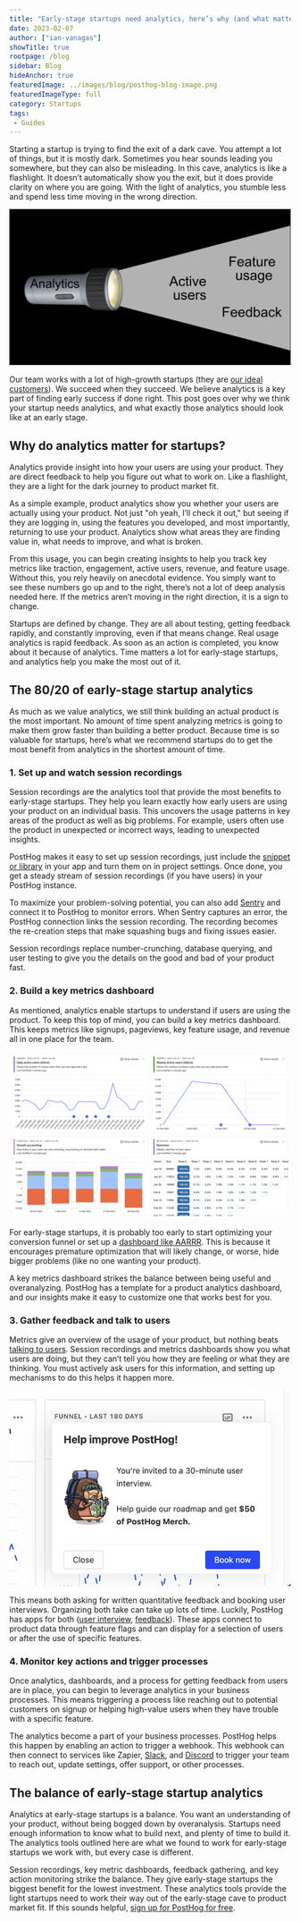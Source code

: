 ```yaml
---
title: "Early-stage startups need analytics, here’s why (and what matters most)"
date: 2023-02-07
author: ["ian-vanagas"]
showTitle: true
rootpage: /blog
sidebar: Blog
hideAnchor: true
featuredImage: ../images/blog/posthog-blog-image.png
featuredImageType: full
category: Startups
tags:
 - Guides
---
```


Starting a startup is trying to find the exit of a dark cave. You attempt a lot of things, but it is mostly dark. Sometimes you hear sounds leading you somewhere, but they can also be misleading. In this cave, analytics is like a flashlight. It doesn’t automatically show you the exit, but it does provide clarity on where you are going. With the light of analytics, you stumble less and spend less time moving in the wrong direction.

![Flashlight](../images/blog/early-stage-analytics/light.png)

Our team works with a lot of high-growth startups (they are [our ideal customers](/handbook/strategy/ideal-customer-persona)). We succeed when they succeed. We believe analytics is a key part of finding early success if done right. This post goes over why we think your startup needs analytics, and what exactly those analytics should look like at an early stage.

## Why do analytics matter for startups?

Analytics provide insight into how your users are using your product. They are direct feedback to help you figure out what to work on. Like a flashlight, they are a light for the dark journey to product market fit.

As a simple example, product analytics show you whether your users are actually using your product. Not just "oh yeah, I’ll check it out," but seeing if they are logging in, using the features you developed, and most importantly, returning to use your product. Analytics show what areas they are finding value in, what needs to improve, and what is broken.

From this usage, you can begin creating insights to help you track key metrics like traction, engagement, active users, revenue, and feature usage. Without this, you rely heavily on anecdotal evidence. You simply want to see these numbers go up and to the right, there’s not a lot of deep analysis needed here. If the metrics aren’t moving in the right direction, it is a sign to change.

Startups are defined by change. They are all about testing, getting feedback rapidly, and constantly improving, even if that means change. Real usage analytics is rapid feedback. As soon as an action is completed, you know about it because of analytics. Time matters a lot for early-stage startups, and analytics help you make the most out of it.

## The 80/20 of early-stage startup analytics

As much as we value analytics, we still think building an actual product is the most important. No amount of time spent analyzing metrics is going to make them grow faster than building a better product. Because time is so valuable for startups, here’s what we recommend startups do to get the most benefit from analytics in the shortest amount of time.

### 1. Set up and watch session recordings

Session recordings are the analytics tool that provide the most benefits to early-stage startups. They help you learn exactly how early users are using your product on an individual basis. This uncovers the usage patterns in key areas of the product as well as big problems. For example, users often use the product in unexpected or incorrect ways, leading to unexpected insights.

PostHog makes it easy to set up session recordings, just include the [snippet or library](/docs/integrate) in your app and turn them on in project settings. Once done, you get a steady stream of session recordings (if you have users) in your PostHog instance. 

To maximize your problem-solving potential, you can also add [Sentry](/docs/integrate/third-party/sentry) and connect it to PostHog to monitor errors. When Sentry captures an error, the PostHog connection links the session recording. The recording becomes the re-creation steps that make squashing bugs and fixing issues easier.

Session recordings replace number-crunching, database querying, and user testing to give you the details on the good and bad of your product fast.

### 2. Build a key metrics dashboard

As mentioned, analytics enable startups to understand if users are using the product. To keep this top of mind, you can build a key metrics dashboard. This keeps metrics like signups, pageviews, key feature usage, and revenue all in one place for the team.

![Dashboard](../images/blog/early-stage-analytics/dashboard.png)

For early-stage startups, it is probably too early to start optimizing your conversion funnel or set up a [dashboard like AARRR](/blog/aarrr-pirate-funnel). This is because it encourages premature optimization that will likely change, or worse, hide bigger problems (like no one wanting your product).

A key metrics dashboard strikes the balance between being useful and overanalyzing. PostHog has a template for a product analytics dashboard, and our insights make it easy to customize one that works best for you. 

### 3. Gather feedback and talk to users

Metrics give an overview of the usage of your product, but nothing beats [talking to users](/blog/making-something-people-want). Session recordings and metrics dashboards show you what users are doing, but they can’t tell you how they are feeling or what they are thinking. You must actively ask users for this information, and setting up mechanisms to do this helps it happen more.

![User interview](../images/blog/early-stage-analytics/interview.png)

This means both asking for written quantitative feedback and booking user interviews. Organizing both take can take up lots of time. Luckily, PostHog has apps for both ([user interview](https://github.com/PostHog/user-interview-app), [feedback](/apps/feedback-widget)). These apps connect to product data through feature flags and can display for a selection of users or after the use of specific features.

### 4. Monitor key actions and trigger processes

Once analytics, dashboards, and a process for getting feedback from users are in place, you can begin to leverage analytics in your business processes. This means triggering a process like reaching out to potential customers on signup or helping high-value users when they have trouble with a specific feature.

The analytics become a part of your business processes. PostHog helps this happen by enabling an action to trigger a webhook. This webhook can then connect to services like Zapier, [Slack](/docs/integrate/webhooks/slack), and [Discord](/tutorials/how-to-connect-discord-to-posthog-with-zapier) to trigger your team to reach out, update settings, offer support, or other processes.

## The balance of early-stage startup analytics

Analytics at early-stage startups is a balance. You want an understanding of your product, without being bogged down by overanalysis. Startups need enough information to know what to build next, and plenty of time to build it. The analytics tools outlined here are what we found to work for early-stage startups we work with, but every case is different.

Session recordings, key metric dashboards, feedback gathering, and key action monitoring strike the balance. They give early-stage startups the biggest benefit for the lowest investment. These analytics tools provide the light startups need to work their way out of the early-stage cave to product market fit. If this sounds helpful, [sign up for PostHog for free](https://app.posthog.com/signup).
